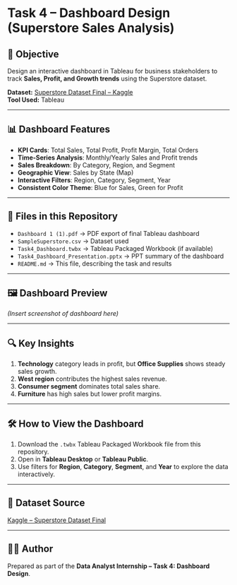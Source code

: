 # Task 4 – Dashboard Design (Superstore Sales Analysis)

## 📌 Objective
Design an interactive dashboard in Tableau for business stakeholders to track **Sales, Profit, and Growth trends** using the Superstore dataset.

**Dataset:** [Superstore Dataset Final – Kaggle](https://www.kaggle.com/datasets/vivek468/superstore-dataset-final)  
**Tool Used:** Tableau

---

## 📊 Dashboard Features
- **KPI Cards**: Total Sales, Total Profit, Profit Margin, Total Orders
- **Time-Series Analysis**: Monthly/Yearly Sales and Profit trends
- **Sales Breakdown**: By Category, Region, and Segment
- **Geographic View**: Sales by State (Map)
- **Interactive Filters**: Region, Category, Segment, Year
- **Consistent Color Theme**: Blue for Sales, Green for Profit

---

## 📂 Files in this Repository
- `Dashboard 1 (1).pdf` → PDF export of final Tableau dashboard
- `SampleSuperstore.csv` → Dataset used
- `Task4_Dashboard.twbx` → Tableau Packaged Workbook (if available)
- `Task4_Dashboard_Presentation.pptx` → PPT summary of the dashboard
- `README.md` → This file, describing the task and results

---

## 🖼 Dashboard Preview
*(Insert screenshot of dashboard here)*

---

## 🔍 Key Insights
1. **Technology** category leads in profit, but **Office Supplies** shows steady sales growth.
2. **West region** contributes the highest sales revenue.
3. **Consumer segment** dominates total sales share.
4. **Furniture** has high sales but lower profit margins.

---

## 🛠 How to View the Dashboard
1. Download the `.twbx` Tableau Packaged Workbook file from this repository.
2. Open in **Tableau Desktop** or **Tableau Public**.
3. Use filters for **Region**, **Category**, **Segment**, and **Year** to explore the data interactively.

---

## 📅 Dataset Source
[Kaggle – Superstore Dataset Final](https://www.kaggle.com/datasets/vivek468/superstore-dataset-final)

---

## 👨‍💻 Author
Prepared as part of the **Data Analyst Internship – Task 4: Dashboard Design**.
